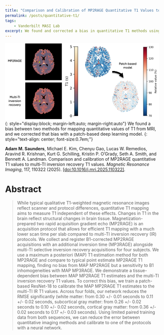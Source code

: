 ```yaml
---
title: "Comparison and Calibration of MP2RAGE Quantitative T1 Values to Multi-TI Inversion Recovery T1 Values"
permalink: /posts/quantitative-t1/
tags: 
    - Vanderbilt MASI Lab
excerpt: We found and corrected a bias in quantitative T1 methods using a patch-based deep learning model.
---
```


![Quantitative T1 bias correction model](/assets/images/journal_headers/mp2rage_model.png){: style="display:block; margin-left:auto; margin-right:auto"} 
We found a bias between two methods for mapping quantitative values of T1 from MRI, and we corrected that bias with a patch-based deep learning model.
{: style="text-align: center; font-size:0.7em;"}

**Adam M. Saunders**, Michael E. Kim, Chenyu Gao, Lucas W. Remedios,  Aravind R. Krishnan, Kurt G. Schilling, Kristin P. O’Grady, Seth A. Smith, and Bennett A. Landman. Comparison and calibration of MP2RAGE quantitative T1 values to multi-TI inversion recovery T1 values. _Magnetic Resonance Imaging_, 117, 110322 (2025). [[doi:10.1016/j.mri.2025.110322]](https://doi.org/10.1016/j.mri.2025.110322).

# Abstract
> While typical qualitative T1-weighted magnetic resonance images reflect scanner and protocol differences, quantitative T1 mapping aims to measure T1 independent of these effects. Changes in T1 in the brain reflect structural changes in brain tissue. Magnetization-prepared two rapid acquisition gradient echo (MP2RAGE) is an acquisition protocol that allows for efficient T1 mapping with a much lower scan time per slab compared to multi-TI inversion recovery (IR) protocols. We collect and register B1-corrected MP2RAGE acquisitions with an additional inversion time (MP3RAGE) alongside multi-TI selective inversion recovery acquisitions for four subjects. We use a maximum a posteriori (MAP) T1 estimation method for both MP2RAGE and compare to typical point estimate MP2RAGE T1 mapping, finding no bias from MAP MP2RAGE but a sensitivity to B1 inhomogeneities with MAP MP3RAGE. We demonstrate a tissue-dependent bias between MAP MP2RAGE T1 estimates and the multi-TI inversion recovery T1 values. To correct this bias, we train a patch-based ResNet-18 to calibrate the MAP MP2RAGE T1 estimates to the multi-TI IR T1 values. Across four folds, our network reduces the RMSE significantly (white matter: from 0.30 +/- 0.01 seconds to 0.11 +/- 0.02 seconds, subcortical gray matter: from 0.26 +/- 0.02 seconds to 0.10 +/- 0.02 seconds, cortical gray matter: from 0.36 +/- 0.02 seconds to 0.17 +/- 0.03 seconds). Using limited paired training data from both sequences, we can reduce the error between quantitative imaging methods and calibrate to one of the protocols with a neural network.